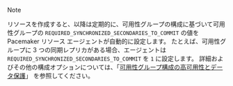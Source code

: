 > [!NOTE]
> リソースを作成すると、以降は定期的に、可用性グループの構成に基づいて可用性グループの `REQUIRED_SYNCHRONIZED_SECONDARIES_TO_COMMIT` の値を Pacemaker リソース エージェントが自動的に設定します。 たとえば、可用性グループに 3 つの同期レプリカがある場合、エージェントは `REQUIRED_SYNCHRONIZED_SECONDARIES_TO_COMMIT` を `1` に設定します。 詳細およびその他の構成オプションについては、「[可用性グループ構成の高可用性とデータ保護](../linux/sql-server-linux-availability-group-ha.md)」 を参照してください。 